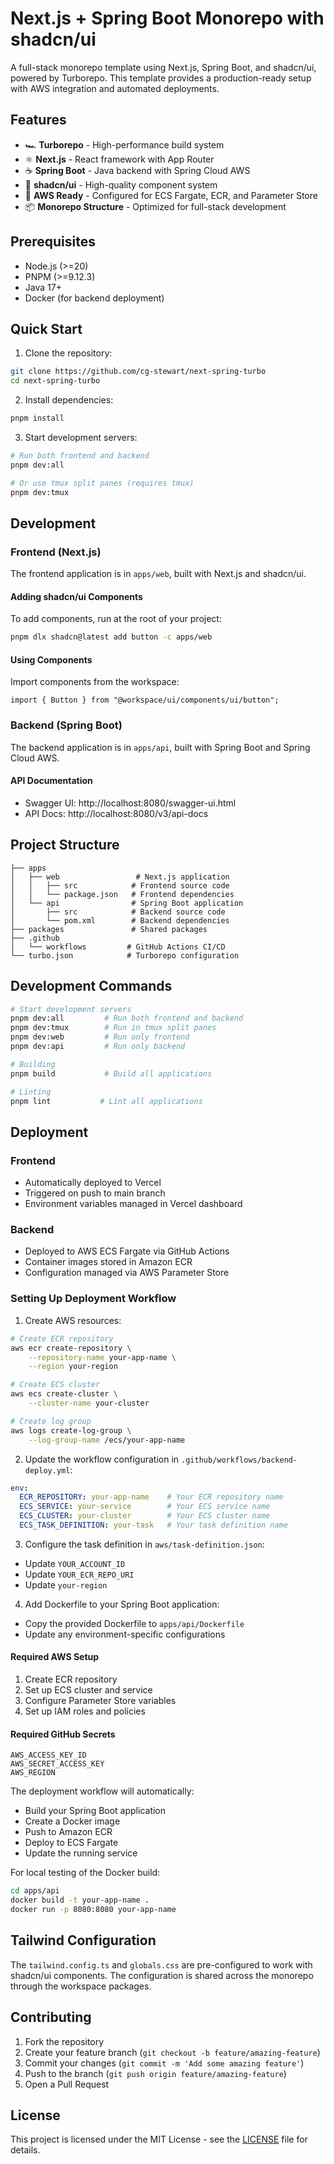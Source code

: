 # Next.js + Spring Boot Monorepo with shadcn/ui

A full-stack monorepo template using Next.js, Spring Boot, and shadcn/ui, powered by Turborepo. This template provides a production-ready setup with AWS integration and automated deployments.

## Features

- 🏎️ **Turborepo** - High-performance build system
- ⚛️ **Next.js** - React framework with App Router
- ☕ **Spring Boot** - Java backend with Spring Cloud AWS
- 🎨 **shadcn/ui** - High-quality component system
- 🚀 **AWS Ready** - Configured for ECS Fargate, ECR, and Parameter Store
- 📦 **Monorepo Structure** - Optimized for full-stack development

## Prerequisites

- Node.js (>=20)
- PNPM (>=9.12.3)
- Java 17+
- Docker (for backend deployment)

## Quick Start

1. Clone the repository:
```bash
git clone https://github.com/cg-stewart/next-spring-turbo
cd next-spring-turbo
```

2. Install dependencies:
```bash
pnpm install
```

3. Start development servers:
```bash
# Run both frontend and backend
pnpm dev:all

# Or use tmux split panes (requires tmux)
pnpm dev:tmux
```

## Development

### Frontend (Next.js)

The frontend application is in `apps/web`, built with Next.js and shadcn/ui.

#### Adding shadcn/ui Components

To add components, run at the root of your project:
```bash
pnpm dlx shadcn@latest add button -c apps/web
```

#### Using Components

Import components from the workspace:
```tsx
import { Button } from "@workspace/ui/components/ui/button";
```

### Backend (Spring Boot)

The backend application is in `apps/api`, built with Spring Boot and Spring Cloud AWS.

#### API Documentation
- Swagger UI: http://localhost:8080/swagger-ui.html
- API Docs: http://localhost:8080/v3/api-docs

## Project Structure

```
├── apps
│   ├── web                 # Next.js application
│   │   ├── src            # Frontend source code
│   │   └── package.json   # Frontend dependencies
│   └── api                # Spring Boot application
│       ├── src            # Backend source code
│       └── pom.xml        # Backend dependencies
├── packages               # Shared packages
├── .github
│   └── workflows         # GitHub Actions CI/CD
└── turbo.json            # Turborepo configuration
```

## Development Commands

```bash
# Start development servers
pnpm dev:all         # Run both frontend and backend
pnpm dev:tmux        # Run in tmux split panes
pnpm dev:web         # Run only frontend
pnpm dev:api         # Run only backend

# Building
pnpm build           # Build all applications

# Linting
pnpm lint           # Lint all applications
```

## Deployment

### Frontend
- Automatically deployed to Vercel
- Triggered on push to main branch
- Environment variables managed in Vercel dashboard

### Backend
- Deployed to AWS ECS Fargate via GitHub Actions
- Container images stored in Amazon ECR
- Configuration managed via AWS Parameter Store

### Setting Up Deployment Workflow

1. Create AWS resources:
```bash
# Create ECR repository
aws ecr create-repository \
    --repository-name your-app-name \
    --region your-region

# Create ECS cluster
aws ecs create-cluster \
    --cluster-name your-cluster

# Create log group
aws logs create-log-group \
    --log-group-name /ecs/your-app-name
```

2. Update the workflow configuration in `.github/workflows/backend-deploy.yml`:
```yaml
env:
  ECR_REPOSITORY: your-app-name    # Your ECR repository name
  ECS_SERVICE: your-service        # Your ECS service name
  ECS_CLUSTER: your-cluster        # Your ECS cluster name
  ECS_TASK_DEFINITION: your-task   # Your task definition name
```

3. Configure the task definition in `aws/task-definition.json`:
- Update `YOUR_ACCOUNT_ID`
- Update `YOUR_ECR_REPO_URI`
- Update `your-region`

4. Add Dockerfile to your Spring Boot application:
- Copy the provided Dockerfile to `apps/api/Dockerfile`
- Update any environment-specific configurations

#### Required AWS Setup
1. Create ECR repository
2. Set up ECS cluster and service
3. Configure Parameter Store variables
4. Set up IAM roles and policies

#### Required GitHub Secrets
```
AWS_ACCESS_KEY_ID
AWS_SECRET_ACCESS_KEY
AWS_REGION
```

The deployment workflow will automatically:
- Build your Spring Boot application
- Create a Docker image
- Push to Amazon ECR
- Deploy to ECS Fargate
- Update the running service

For local testing of the Docker build:
```bash
cd apps/api
docker build -t your-app-name .
docker run -p 8080:8080 your-app-name
```

## Tailwind Configuration

The `tailwind.config.ts` and `globals.css` are pre-configured to work with shadcn/ui components. The configuration is shared across the monorepo through the workspace packages.

## Contributing

1. Fork the repository
2. Create your feature branch (`git checkout -b feature/amazing-feature`)
3. Commit your changes (`git commit -m 'Add some amazing feature'`)
4. Push to the branch (`git push origin feature/amazing-feature`)
5. Open a Pull Request

## License

This project is licensed under the MIT License - see the [LICENSE](LICENSE) file for details.
